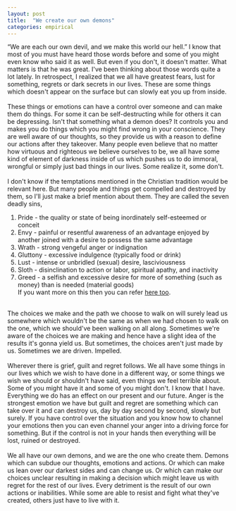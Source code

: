 ```yaml
---
layout: post
title:  "We create our own demons"
categories: empirical
---
```

“We are each our own devil, and we make this world our hell.” I know that most of you must have heard those words before and some of you might even know who said it as well. But even if you don't, it doesn't matter. What matters is that he was great. I've been thinking about those words quite a lot lately. In retrospect, I realized that we all have greatest fears, lust for something, regrets or dark secrets in our lives. These are some things which doesn't appear on the surface but can slowly eat you up from inside.<br/><br/>
These things or emotions can have a control over someone and can make them do things. For some it can be self-destructing while for others it can be depressing. Isn't that something what a demon does? It controls you and makes you do things which you might find wrong in your conscience. They are well aware of our thoughts, so they provide us with a reason to define our actions after they takeover. Many people even believe that no matter how virtuous and righteous we believe ourselves to be, we all have some kind of element of darkness inside of us which pushes us to do immoral, wrongful or simply just bad things in our lives. Some realize it, some don't.<br/><br/>
I don't know if the temptations mentioned in the Christian tradition would be relevant here. But many people and things get compelled and destroyed by them, so I'll just make a brief mention about them. They are called the seven deadly sins,<br/>
1. Pride - the quality or state of being inordinately self-esteemed or conceit
2. Envy - painful or resentful awareness of an advantage enjoyed by another joined with a desire to possess the same advantage
3. Wrath - strong vengeful anger or indignation
4. Gluttony - excessive indulgence (typically food or drink)
5. Lust - intense or unbridled (sexual) desire, lasciviousness
6. Sloth - disinclination to action or labor, spiritual apathy, and inactivity
7. Greed - a selfish and excessive desire for more of something (such as money) than is needed (material goods)<br/>
If you want more on this then you can refer [here too](https://www.bibleinfo.com/en/questions/what-are-seven-deadly-sins).<br/><br/>

The choices we make and the path we choose to walk on will surely lead us somewhere which wouldn't be the same as when we had chosen to walk on the one, which we should've been walking on all along. Sometimes we're aware of the choices we are making and hence have a slight idea of the results it's gonna yield us. But sometimes, the choices aren't just made by us. Sometimes we are driven. Impelled.<br/><br/>
Wherever there is grief, guilt and regret follows. We all have some things in our lives which we wish to have done in a different way, or some things we wish we should or shouldn't have said, even things we feel terrible about. Some of you might have it and some of you might don't. I know that I have. Everything we do has an effect on our present and our future. Anger is the strongest emotion we have but guilt and regret are something which can take over it and can destroy us, day by day second by second, slowly but surely. If you have control over the situation and you know how to channel your emotions then you can even channel your anger into a driving force for something. But if the control is not in your hands then everything will be lost, ruined or destroyed.<br/><br/>
We all have our own demons, and we are the one who create them. Demons which can subdue our thoughts, emotions and actions. Or which can make us lean over our darkest sides and can change us. Or which can make our choices unclear resulting in making a decision which might leave us with regret for the rest of our lives. Every detriment is the result of our own actions or inabilities. While some are able to resist and fight what they've created, others just have to live with it.




